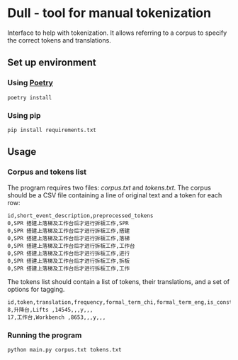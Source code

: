 # Dull - tool for manual tokenization

Interface to help with tokenization. It allows referring to a corpus to specify the correct tokens and translations.

## Set up environment

### Using [Poetry](https://python-poetry.org/docs/)
```
poetry install
```

### Using pip
```
pip install requirements.txt
```

## Usage

### Corpus and tokens list

The program requires two files: *corpus.txt* and *tokens.txt*. The corpus should be a CSV file containing a line of original text and a token for each row:

```
id,short_event_description,preprocessed_tokens
0,SPR 搭建上落梯及工作台后才进行拆板工作,SPR
0,SPR 搭建上落梯及工作台后才进行拆板工作,搭建
0,SPR 搭建上落梯及工作台后才进行拆板工作,落梯
0,SPR 搭建上落梯及工作台后才进行拆板工作,工作台
0,SPR 搭建上落梯及工作台后才进行拆板工作,进行
0,SPR 搭建上落梯及工作台后才进行拆板工作,拆板
0,SPR 搭建上落梯及工作台后才进行拆板工作,工作
```

The tokens list should contain a list of tokens, their translations, and a set of options for tagging.

```
id,token,translation,frequency,formal_term_chi,formal_term_eng,is_construction_term,is_entity_name,is_typo,is_tokenization_error
8,升降台,Lifts ,14545,,,y,,,
17,工作台,Workbench ,8653,,,y,,,
```

### Running the program

```
python main.py corpus.txt tokens.txt
```
